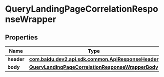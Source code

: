 

# QueryLandingPageCorrelationResponseWrapper


## Properties

Name | Type | Description | Notes
------------ | ------------- | ------------- | -------------
**header** | [**com.baidu.dev2.api.sdk.common.ApiResponseHeader**](com.baidu.dev2.api.sdk.common.ApiResponseHeader.md) |  |  [optional]
**body** | [**QueryLandingPageCorrelationResponseWrapperBody**](QueryLandingPageCorrelationResponseWrapperBody.md) |  |  [optional]




